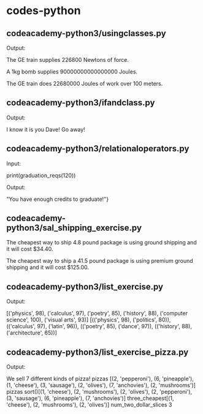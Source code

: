 # codes-python

## codeacademy-python3/usingclasses.py

Output: 

  The GE train supplies 226800 Newtons of force.

  A 1kg bomb supplies 90000000000000000 Joules.

  The GE train does 22680000 Joules of work over 100 meters.
  
## codeacademy-python3/ifandclass.py

Output: 

  I know it is you Dave! Go away!
  
## codeacademy-python3/relationaloperators.py

Input:

  print(graduation_reqs(120))

Output:

  "You have enough credits to graduate!"}

## codeacademy-python3/sal_shipping_exercise.py

The cheapest way to ship 4.8 pound package is using ground shipping and it will cost $34.40.

The cheapest way to ship a 41.5 pound package is using premium ground shipping and it will cost $125.00.


## codeacademy-python3/list_exercise.py

Output:

  [('physics', 98), ('calculus', 97), ('poetry', 85), ('history', 88), ('computer science', 100), ('visual arts', 93)]
[(('physics', 98), ('politics', 80)), (('calculus', 97), ('latin', 96)), (('poetry', 85), ('dance', 97)), (('history', 88), ('architecture', 65))]


## codeacademy-python3/list_exercise_pizza.py

Output:

  We sell 7 different kinds of pizza!
  pizzas [(2, 'pepperoni'), (6, 'pineapple'), (1, 'cheese'), (3, 'sausage'), (2, 'olives'), (7, 'anchovies'), (2, 'mushrooms')]
  pizzas sort()[(1, 'cheese'), (2, 'mushrooms'), (2, 'olives'), (2, 'pepperoni'), (3, 'sausage'), (6, 'pineapple'), (7, 'anchovies')]
  three_cheapest[(1, 'cheese'), (2, 'mushrooms'), (2, 'olives')]
  num_two_dollar_slices 3
